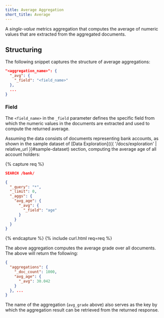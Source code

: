 ```yaml
---
title: Average Aggregation
short_title: Average
---
```


A _single-value_ metrics aggregation that computes the average of numeric values
that are extracted from the aggregated documents.

## Structuring

The following snippet captures the structure of average aggregations:

```json
"<aggregation_name>": {
  "_avg": {
    "_field": "<field_name>"
  },
  ...
}
```

### Field

The `<field_name>` in the `_field` parameter defines the specific field from
which the numeric values in the documents are extracted and used to compute the
returned average.

Assuming the data consists of documents representing bank accounts, as shown in
the sample dataset of [Data Exploration]({{ '/docs/exploration' | relative_url }}#sample-dataset)
section, computing the average age of all account holders:

{% capture req %}

```json
SEARCH /bank/

{
  "_query": "*",
  "_limit": 0,
  "_aggs": {
    "avg_age": {
      "_avg": {
        "_field": "age"
      }
    }
  }
}
```
{% endcapture %}
{% include curl.html req=req %}

The above aggregation computes the average grade over all documents. The above
will return the following:

```json
{
  "aggregations": {
    "_doc_count": 1000,
    "avg_age": {
      "_avg": 30.042
    }
  }, ...
}
```

The name of the aggregation (`avg_grade` above) also serves as the key by which
the aggregation result can be retrieved from the returned response.
